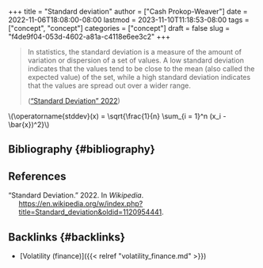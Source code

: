 +++
title = "Standard deviation"
author = ["Cash Prokop-Weaver"]
date = 2022-11-06T18:08:00-08:00
lastmod = 2023-11-10T11:18:53-08:00
tags = ["concept", "concept"]
categories = ["concept"]
draft = false
slug = "f4de9f04-053d-4602-a81a-c4118e6ee3c2"
+++

> In statistics, the standard deviation is a measure of the amount of variation or dispersion of a set of values. A low standard deviation indicates that the values tend to be close to the mean (also called the expected value) of the set, while a high standard deviation indicates that the values are spread out over a wider range.
>
> (<a href="#citeproc_bib_item_1">“Standard Deviation” 2022</a>)

\\(\operatorname{stddev}(x) = \sqrt{\frac{1}{n} \sum\_{i = 1}^n (x\_i - \bar{x})^2}\\)


## Bibliography {#bibliography}

## References

<style>.csl-entry{text-indent: -1.5em; margin-left: 1.5em;}</style><div class="csl-bib-body">
  <div class="csl-entry"><a id="citeproc_bib_item_1"></a>“Standard Deviation.” 2022. In <i>Wikipedia</i>. <a href="https://en.wikipedia.org/w/index.php?title=Standard_deviation&oldid=1120954441">https://en.wikipedia.org/w/index.php?title=Standard_deviation&#38;oldid=1120954441</a>.</div>
</div>


## Backlinks {#backlinks}

-   [Volatility (finance)]({{< relref "volatility_finance.md" >}})

